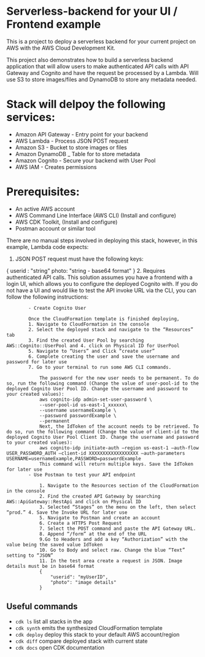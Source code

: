 # Serverless-backend for your UI / Frontend example

This is a project to deploy a serverless backend for your current project on AWS with the AWS Cloud Development Kit.



This project also demonstrates how to build a serverless backend application that will allow users to make authenticated API calls with API Gateway and Cognito and have the request be processed by a Lambda. Will use S3 to store images/files and DynamoDB to store any metadata needed. 

# Stack will delpoy the following services: 
- Amazon API Gateway - Entry point for your backend
- AWS Lambda - Process JSON POST request
- Amazon S3 - Bucket to store images or files 
- Amazon DynamoDB _ Table for to store metadata
- Amazon Cognito - Secure your backend with User Pool 
- AWS IAM - Creates permissions 


# Prerequisites:

* An active AWS account
* AWS Command Line Interface (AWS CLI) (Install and configure) 
* AWS CDK Toolkit, (Install and configure)
* Postman account or similar tool


There are no manual steps involved in deploying this stack, however, in this example, Lambda code expects:
1. JSON POST request must have the following keys: 

{   userid : "string"
    photo: "string - base64 format"
    }
2. Requires authenticated API calls. This solution assumes you have a frontend with a login UI, which allows you to configure the deployed Cognito with. If you do not have a UI and would like to test the API invoke URL via the CLI, you can follow the following instructions: 

            - Create Cognito User 

            Once the CloudFormation template is finished deploying, 
            1. Navigate to CloudFormation in the console
            2. Select the deployed stack and navigate to the “Resources” tab
            3. Find the created User Pool by searching AWS::Cognito::UserPool and 4. click on Physical ID for UserPool
            5. Navigate to “Users” and Click “create user”
            6. Complete creating the user and save the username and password for later use
            7. Go to your terminal to run some AWS CLI commands. 

                The password for the new user needs to be permanent. To do so, run the following command (Change the value of user-pool-id to the deployed Cognito User Pool ID. Change the username and password to your created values):
                aws cognito-idp admin-set-user-password \
                --user-pool-id us-east-1_xxxxxx\
                --username usernameExample \
                --password passwordExample \
                --permanent
                Next, the IdToken of the account needs to be retrieved. To do so, run the following command (Change the value of client-id to the deployed Cognito User Pool Client ID. Change the username and password to your created values):
                aws cognito-idp initiate-auth —region us-east-1 —auth-flow USER_PASSWORD_AUTH —client-id XXXXXXXXXXXXXXXXXX —auth-parameters USERNAME=usernameExample,PASSWORD=passwordExample
                This command will return multiple keys. Save the IdToken for later use
            - Use Postman to test your API endpoint

                1. Navigate to the Resources section of the CloudFormation in the console
                2. Find the created API Gateway by searching AWS::ApiGateway::RestApi and click on Physical ID
                3. Selected “Stages” on the menu on the left, then select “prod.” 4. Save the Invoke URL for later use
                5. Navigate to Postman and create an account
                6. Create a HTTPS Post Request
                7. Select the POST command and paste the API Gateway URL. 
                8. Append “/form” at the end of the URL
                9.Go to Headers and add a key “Authorization” with the value being the saved value IdToken
                10. Go to Body and select raw. Change the blue “Text” setting to “JSON”
                11. In the test area create a request in JSON. Image details must be in base64 format
                {
                    "userid": "myUserID",
                    "photo": "image details"
                }



## Useful commands

 * `cdk ls`          list all stacks in the app
 * `cdk synth`       emits the synthesized CloudFormation template
 * `cdk deploy`      deploy this stack to your default AWS account/region
 * `cdk diff`        compare deployed stack with current state
 * `cdk docs`        open CDK documentation
